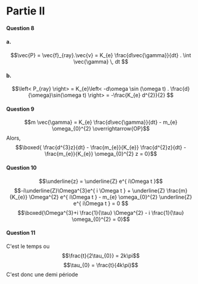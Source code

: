 # Partie II
#### Question 8
#### a.
$$\vec{P} = \vec{f}_{ray}.\vec{v} = K_{e} \frac{d\vec{\gamma}}{dt}  . \int \vec{\gamma} \, dt $$
#### b.
$$\left< P_{ray} \right> = K_{e}\left< -d\omega \sin (\omega t) . \frac{d}{\omega}\sin(\omega t) \right> = -\frac{K_{e} d^{2}}{2}   $$

#### Question 9
$$m  \vec{\gamma} = K_{e} \frac{d\vec{\gamma}}{dt} - m_{e} \omega_{0}^{2} \overrightarrow{OP}$$
Alors, 
$$\boxed{ \frac{d^{3}z}{dt} - \frac{m_{e}}{K_{e}} \frac{d^{2}z}{dt} - \frac{m_{e}}{K_{e}} \omega_{0}^{2} z = 0}$$

#### Question 10
$$\underline{z} = \underline{Z} e^{ i\Omega t }$$
$$-i\underline{Z}\Omega^{3}e^{ i \Omega t } +  \underline{Z} \frac{m}{K_{e}} \Omega^{2} e^{ i\Omega t } - m_{e} \omega_{0}^{2} \underline{Z} e^{ i\Omega t } = 0 $$
$$\boxed{\Omega^{3}+i \frac{1}{\tau} \Omega^{2} - i \frac{1}{\tau} \omega_{0}^{2} = 0}$$

#### Question 11
C'est le temps ou 
$$\frac{t}{2\tau_{0}} = 2k\pi$$
$$\tau_{0} = \frac{t}{4k\pi}$$
C'est donc une demi période
